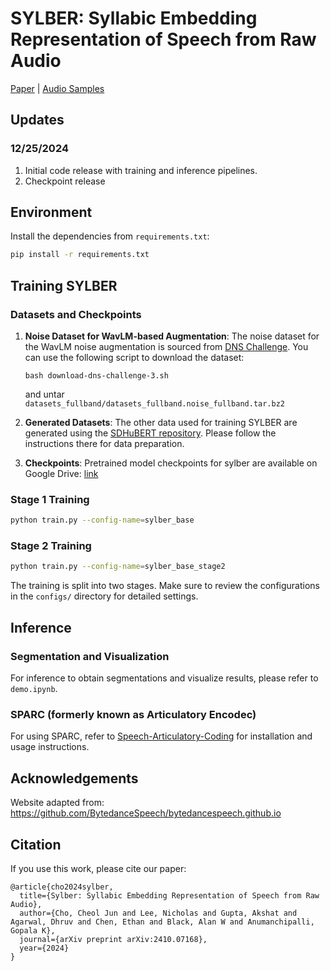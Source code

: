 # SYLBER: Syllabic Embedding Representation of Speech from Raw Audio

[Paper](https://arxiv.org/abs/2410.07168) | [Audio Samples](https://berkeley-speech-group.github.io/sylber)


## Updates

### 12/25/2024
1. Initial code release with training and inference pipelines.
2. Checkpoint release

## Environment

Install the dependencies from `requirements.txt`:
```bash
pip install -r requirements.txt
```

## Training SYLBER

### Datasets and Checkpoints

1. **Noise Dataset for WavLM-based Augmentation**: The noise dataset for the WavLM noise augmentation is sourced from [DNS Challenge](https://github.com/microsoft/DNS-Challenge). You can use the following script to download the dataset:
   ```
   bash download-dns-challenge-3.sh
   ```
    and untar `datasets_fullband/datasets_fullband.noise_fullband.tar.bz2`

2. **Generated Datasets**: The other data used for training SYLBER are generated using the [SDHuBERT repository](https://github.com/cheoljun95/sdhubert). Please follow the instructions there for data preparation.

3. **Checkpoints**: Pretrained model checkpoints for sylber are available on Google Drive: [link](https://drive.google.com/drive/folders/1Savigp6jnLKIAZ-6nwKkIwJ8Us1CkG5e?usp=sharing)

### Stage 1 Training
```bash
python train.py --config-name=sylber_base
```

### Stage 2 Training
```bash
python train.py --config-name=sylber_base_stage2
```

The training is split into two stages. Make sure to review the configurations in the `configs/` directory for detailed settings.

## Inference

### Segmentation and Visualization

For inference to obtain segmentations and visualize results, please refer to `demo.ipynb`.

### SPARC (formerly known as Articulatory Encodec)

For using SPARC, refer to [Speech-Articulatory-Coding](https://github.com/Berkeley-Speech-Group/Speech-Articulatory-Coding) for installation and usage instructions.



## Acknowledgements

Website adapted from: https://github.com/BytedanceSpeech/bytedancespeech.github.io

## Citation

If you use this work, please cite our paper:
```
@article{cho2024sylber,
  title={Sylber: Syllabic Embedding Representation of Speech from Raw Audio},
  author={Cho, Cheol Jun and Lee, Nicholas and Gupta, Akshat and Agarwal, Dhruv and Chen, Ethan and Black, Alan W and Anumanchipalli, Gopala K},
  journal={arXiv preprint arXiv:2410.07168},
  year={2024}
}
```
